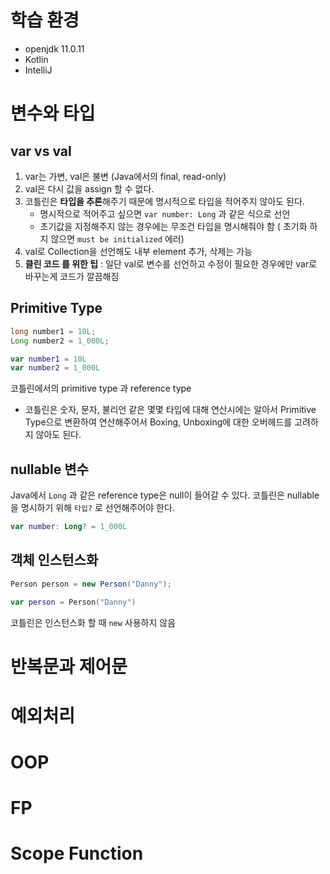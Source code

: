 # 학습 환경
- openjdk 11.0.11
- Kotlin 
- IntelliJ


# 변수와 타입
## var vs val
1. var는 가변, val은 불변 (Java에서의 final,  read-only)
2. val은 다시 값을 assign 할 수 없다.
3. 코틀린은 **타입을 추론**해주기 때문에 명시적으로 타입을 적어주지 않아도 된다.
	- 명시적으로 적어주고 싶으면 `var number: Long` 과 같은 식으로 선언
	- 초기값을 지정해주지 않는 경우에는 무조건 타입을 명시해줘야 함 ( 초기화 하지 않으면 `must be initialized` 에러)
4. val로 Collection을 선언해도 내부 element 추가, 삭제는 가능
5. **클린 코드 를 위한 팁** : 일단 val로 변수를 선언하고 수정이 필요한 경우에만 var로 바꾸는게 코드가 깔끔해짐

## Primitive Type
```java
long number1 = 10L;
Long number2 = 1_000L;
```
```kotlin
var number1 = 10L
var number2 = 1_000L
```

코틀린에서의 primitive type 과 reference type
- 코틀린은 숫자, 문자, 불리언 같은 몇몇 타입에 대해 연산시에는 알아서 Primitive Type으로 변환하여 연산해주어서 Boxing, Unboxing에 대한 오버헤드를 고려하지 않아도 된다.

## nullable 변수 
Java에서 `Long` 과 같은 reference type은 null이 들어갈 수 있다.
코틀린은 nullable을 명시하기 위해 `타입?` 로 선언해주어야 한다.
```kotlin
var number: Long? = 1_000L
```

## 객체 인스턴스화
```java
Person person = new Person("Danny");
```
```kotlin
var person = Person("Danny")
```
코틀린은 인스턴스화 할 때 `new` 사용하지 않음



# 반복문과 제어문
# 예외처리
# OOP
# FP
# Scope Function
